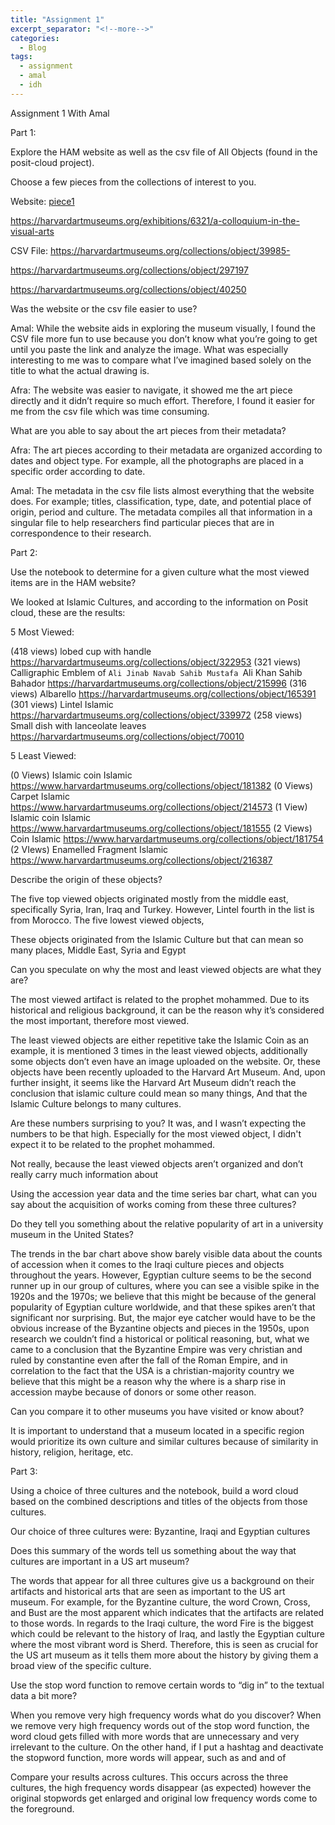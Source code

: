 ```yaml
---
title: "Assignment 1"
excerpt_separator: "<!--more-->"
categories:
  - Blog
tags:
  - assignment
  - amal
  - idh
---
```


Assignment 1 With Amal 


Part 1:
 
Explore the HAM website as well as the csv file of All Objects (found in the posit-cloud project). 

Choose a few pieces from the collections of interest to you. 

Website:
[piece1](https://harvardartmuseums.org/article/reconstructing-the-staff-of-em-nydia-the-blind-flower-girl-of-pompeii-em)

https://harvardartmuseums.org/exhibitions/6321/a-colloquium-in-the-visual-arts

CSV File:
https://harvardartmuseums.org/collections/object/39985- 

https://harvardartmuseums.org/collections/object/297197

https://harvardartmuseums.org/collections/object/40250




Was the website or the csv file easier to use? 

Amal: While the website aids in exploring the museum visually, I found the CSV file more fun to use because you don’t know what you’re going to get until you paste the link and analyze the image. What was especially interesting to me was to compare what I’ve imagined based solely on the title to what the actual drawing is. 

Afra: The website was easier to navigate, it showed me the art piece directly and it didn’t require so much effort. Therefore, I found it easier for me from the csv file which was time consuming. 

What are you able to say about the art pieces from their metadata?

Afra: The art pieces according to their metadata are organized according to dates and object type. For example, all the photographs are placed in a specific order according to date. 

Amal: The metadata in the csv file lists almost everything that the website does. For example; titles, classification, type, date, and potential place of origin, period and culture. The metadata compiles all that information in a singular file to help researchers find particular pieces that are in correspondence to their research.

Part 2: 

Use the notebook to determine for a given culture what the most viewed items are in the HAM website?

We looked at Islamic Cultures, and according to the information on Posit cloud, these are the results: 

5 Most Viewed:

(418 views) lobed cup with handle https://harvardartmuseums.org/collections/object/322953
(321 views) Calligraphic Emblem of  `Ali Jinab Navab Sahib Mustafa `Ali Khan Sahib Bahador
https://harvardartmuseums.org/collections/object/215996
(316 views) Albarello 
https://harvardartmuseums.org/collections/object/165391
(301 views) Lintel Islamic 
https://harvardartmuseums.org/collections/object/339972
(258 views) Small dish with lanceolate leaves 
https://harvardartmuseums.org/collections/object/70010



5 Least Viewed:

(0 Views) Islamic coin  Islamic https://www.harvardartmuseums.org/collections/object/181382 
(0 Views) Carpet Islamic  https://www.harvardartmuseums.org/collections/object/214573
(1 View) Islamic coin Islamic https://www.harvardartmuseums.org/collections/object/181555
(2 Views) Coin  Islamic https://www.harvardartmuseums.org/collections/object/181754
(2 VIews) Enamelled Fragment  Islamic https://www.harvardartmuseums.org/collections/object/216387










Describe the origin of these objects? 

The five top viewed objects originated mostly from the middle east, specifically Syria, Iran, Iraq and Turkey.  However, Lintel fourth in the list is from Morocco. 
The five lowest viewed objects, 

These objects originated from the Islamic Culture but that can mean so many places, Middle East, Syria and Egypt

Can you speculate on why the most and least viewed objects are what they are? 

The most viewed artifact is related to the prophet mohammed. Due to its historical and religious background, it can be the reason why it’s considered the most important, therefore most viewed. 

The least viewed objects are either repetitive take the Islamic Coin as an example, it is mentioned 3 times in the least viewed objects, additionally some objects don’t even have an image uploaded on the website. Or, these objects have been recently uploaded to the Harvard Art Museum. And, upon further insight, it seems like the Harvard Art Museum didn’t reach the conclusion that islamic culture could mean so many things, And that the Islamic Culture belongs to many cultures.

Are these numbers surprising to you? 
It was, and I wasn’t expecting the numbers to be that high. Especially for the most viewed object, I didn't expect it to be related to the prophet mohammed. 

Not really, because the least viewed objects aren’t organized and don’t really carry much information about 

Using the accession year data and the time series bar chart, what can you say about the acquisition of works coming from these three cultures? 








Do they tell you something about the relative popularity of art in a university museum in the United States? 

The trends in the bar chart above show barely visible data about the counts of accession when it comes to the Iraqi culture pieces and objects throughout the years. However, Egyptian culture seems to be the second runner up in our group of cultures, where you can see a visible spike in the 1920s and the 1970s; we believe that this might be because of the general popularity of Egyptian culture worldwide, and that these spikes aren’t that significant nor surprising. But, the major eye catcher would have to be the obvious increase of the Byzantine objects and pieces in the 1950s, upon research we couldn’t find a historical or political reasoning, but, what we came to a conclusion that the Byzantine Empire was very christian and ruled by constantine even after the fall of the Roman Empire, and in correlation to the fact that the USA is a christian-majority country we believe that this might be a reason why the where is a sharp rise in accession maybe because of donors or some other reason. 

Can you compare it to other museums you have visited or know about?

It is important to understand that a museum located in a specific region would prioritize its own culture and similar cultures because of similarity in history, religion, heritage, etc. 



Part 3: 

Using a choice of three cultures and the notebook, build a word cloud based on the combined descriptions and titles of the objects from those cultures. 

Our choice of three cultures were: Byzantine, Iraqi and Egyptian cultures









Does this summary of the words tell us something about the way that cultures are important in a US art museum? 

The words that appear for all three cultures give us a background on their artifacts and historical arts that are seen as important to the US art museum. For example, for the Byzantine culture, the word Crown, Cross, and Bust are the most apparent which indicates that the artifacts are related to those words. In regards to the Iraqi culture, the word Fire is the biggest which could be relevant to the history of Iraq, and lastly the Egyptian culture where the most vibrant word is Sherd. Therefore, this is seen as crucial for the US art museum as it tells them more about the history by giving them a broad view of the specific culture.
  
Use the stop word function to remove certain words to “dig in” to the textual data a bit more?

 When you remove very high frequency words what do you discover? When we remove very high frequency words out of the stop word function, the word cloud gets filled with more words that are unnecessary and very irrelevant to the culture. On the other hand, if I put a hashtag and deactivate the stopword function, more words will appear, such as and and of 

Compare your results across cultures. 
This occurs across the three cultures, the high frequency words disappear (as expected) however the original stopwords get enlarged and original low frequency words come to the foreground. 

